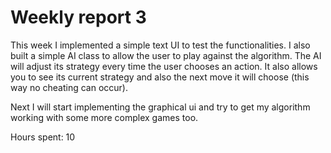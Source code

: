 # Weekly report 3

This week I implemented a simple text UI to test the functionalities. I also built a simple AI class to allow the user to play against the algorithm. The AI will adjust its strategy every time the user chooses an action. It also allows you to see its current strategy and also the next move it will choose (this way no cheating can occur).

Next I will start implementing the graphical ui and try to get my algorithm working with some more complex games too.

Hours spent: 10
